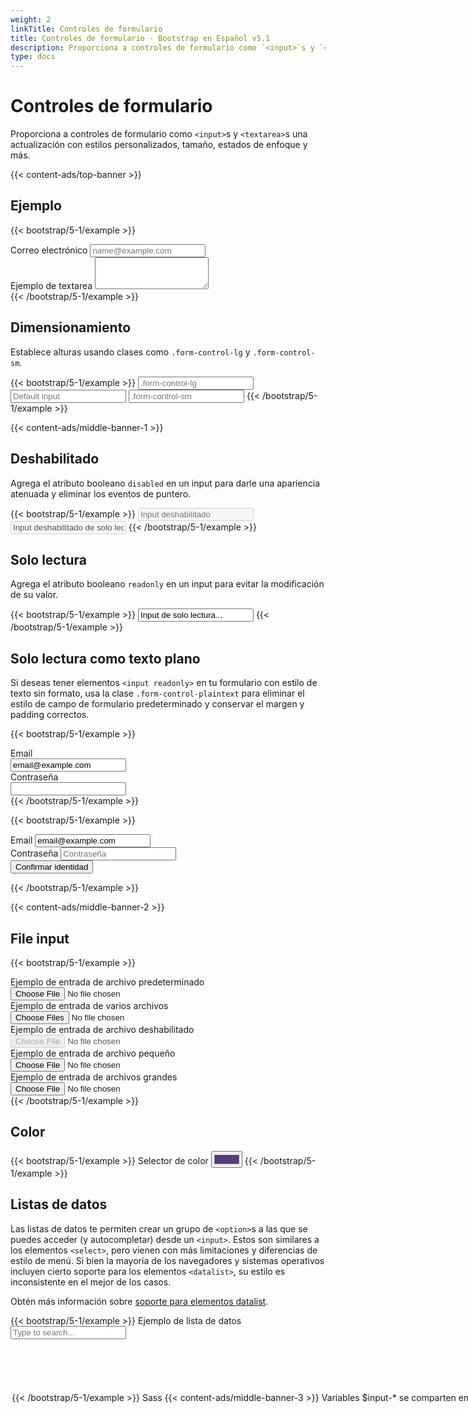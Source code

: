 ```yaml
---
weight: 2
linkTitle: Controles de formulario
title: Controles de formulario · Bootstrap en Español v5.1
description: Proporciona a controles de formulario como `<input>`s y `<textarea>`s una actualización con estilos personalizados, tamaño, estados de enfoque y más.
type: docs
---
```


# Controles de formulario

Proporciona a controles de formulario como `<input>`s y `<textarea>`s una actualización con estilos personalizados, tamaño, estados de enfoque y más.

{{< content-ads/top-banner >}}

## Ejemplo

{{< bootstrap/5-1/example >}}
<div class="mb-3">
  <label for="exampleFormControlInput1" class="form-label">Correo electrónico</label>
  <input type="email" class="form-control" id="exampleFormControlInput1" placeholder="name@example.com">
</div>
<div class="mb-3">
  <label for="exampleFormControlTextarea1" class="form-label">Ejemplo de textarea</label>
  <textarea class="form-control" id="exampleFormControlTextarea1" rows="3"></textarea>
</div>
{{< /bootstrap/5-1/example >}}

## Dimensionamiento

Establece alturas usando clases como `.form-control-lg` y `.form-control-sm`.

{{< bootstrap/5-1/example >}}
<input class="form-control form-control-lg" type="text" placeholder=".form-control-lg" aria-label=".form-control-lg example">
<input class="form-control" type="text" placeholder="Default input" aria-label="default input example">
<input class="form-control form-control-sm" type="text" placeholder=".form-control-sm" aria-label=".form-control-sm example">
{{< /bootstrap/5-1/example >}}

{{< content-ads/middle-banner-1 >}}

## Deshabilitado

Agrega el atributo booleano `disabled` en un input para darle una apariencia atenuada y eliminar los eventos de puntero.

{{< bootstrap/5-1/example >}}
<input class="form-control" type="text" placeholder="Input deshabilitado" aria-label="Ejemplo de input deshabilitado" disabled>
<input class="form-control" type="text" value="Input deshabilitado de solo lectura" aria-label="Ejemplo de input deshabilitado" disabled readonly>
{{< /bootstrap/5-1/example >}}

## Solo lectura

Agrega el atributo booleano `readonly` en un input para evitar la modificación de su valor.

{{< bootstrap/5-1/example >}}
<input class="form-control" type="text" value="Input de solo lectura..." aria-label="Ejemplo de input de solo lectura" readonly>
{{< /bootstrap/5-1/example >}}

## Solo lectura como texto plano

Si deseas tener elementos `<input readonly>` en tu formulario con estilo de texto sin formato, usa la clase `.form-control-plaintext` para eliminar el estilo de campo de formulario predeterminado y conservar el margen y padding correctos.

{{< bootstrap/5-1/example >}}
  <div class="mb-3 row">
    <label for="staticEmail" class="col-sm-2 col-form-label">Email</label>
    <div class="col-sm-10">
      <input type="text" readonly class="form-control-plaintext" id="staticEmail" value="email@example.com">
    </div>
  </div>
  <div class="mb-3 row">
    <label for="inputPassword" class="col-sm-2 col-form-label">Contraseña</label>
    <div class="col-sm-10">
      <input type="password" class="form-control" id="inputPassword">
    </div>
  </div>
{{< /bootstrap/5-1/example >}}

{{< bootstrap/5-1/example >}}
<form class="row g-3">
  <div class="col-auto">
    <label for="staticEmail2" class="visually-hidden">Email</label>
    <input type="text" readonly class="form-control-plaintext" id="staticEmail2" value="email@example.com">
  </div>
  <div class="col-auto">
    <label for="inputPassword2" class="visually-hidden">Contraseña</label>
    <input type="password" class="form-control" id="inputPassword2" placeholder="Contraseña">
  </div>
  <div class="col-auto">
    <button type="submit" class="btn btn-primary mb-3">Confirmar identidad</button>
  </div>
</form>
{{< /bootstrap/5-1/example >}}

{{< content-ads/middle-banner-2 >}}

## File input

{{< bootstrap/5-1/example >}}
<div class="mb-3">
  <label for="formFile" class="form-label">Ejemplo de entrada de archivo predeterminado</label>
  <input class="form-control" type="file" id="formFile">
</div>
<div class="mb-3">
  <label for="formFileMultiple" class="form-label">Ejemplo de entrada de varios archivos</label>
  <input class="form-control" type="file" id="formFileMultiple" multiple>
</div>
<div class="mb-3">
  <label for="formFileDisabled" class="form-label">Ejemplo de entrada de archivo deshabilitado</label>
  <input class="form-control" type="file" id="formFileDisabled" disabled>
</div>
<div class="mb-3">
  <label for="formFileSm" class="form-label">Ejemplo de entrada de archivo pequeño</label>
  <input class="form-control form-control-sm" id="formFileSm" type="file">
</div>
<div>
  <label for="formFileLg" class="form-label">Ejemplo de entrada de archivos grandes</label>
  <input class="form-control form-control-lg" id="formFileLg" type="file">
</div>
{{< /bootstrap/5-1/example >}}

## Color

{{< bootstrap/5-1/example >}}
<label for="exampleColorInput" class="form-label">Selector de color</label>
<input type="color" class="form-control form-control-color" id="exampleColorInput" value="#563d7c" title="Choose your color">
{{< /bootstrap/5-1/example >}}

## Listas de datos

Las listas de datos te permiten crear un grupo de `<option>`s a las que se puedes acceder (y autocompletar) desde un `<input>`. Estos son similares a los elementos `<select>`, pero vienen con más limitaciones y diferencias de estilo de menú. Si bien la mayoría de los navegadores y sistemas operativos incluyen cierto soporte para los elementos `<datalist>`, su estilo es inconsistente en el mejor de los casos.

Obtén más información sobre [soporte para elementos datalist](https://caniuse.com/datalist).

{{< bootstrap/5-1/example >}}
<label for="exampleDataList" class="form-label">Ejemplo de lista de datos</label>
<input class="form-control" list="datalistOptions" id="exampleDataList" placeholder="Type to search...">
<datalist id="datalistOptions">
  <option value="San Francisco">
  <option value="New York">
  <option value="Seattle">
  <option value="Los Angeles">
  <option value="Chicago">
</datalist>
{{< /bootstrap/5-1/example >}}

## Sass

{{< content-ads/middle-banner-3 >}}

### Variables

`$input-*` se comparten en la mayoría de nuestros controles de formulario (y no en los botones).

{{< bootstrap/5-1/scss-docs name="form-input-variables" file="scss/_variables.scss" >}}

`$form-label-*` y `$form-text-*` son para nuestros componentes `<label>` y `.form-text`.

{{< bootstrap/5-1/scss-docs name="form-label-variables" file="scss/_variables.scss" >}}

{{< bootstrap/5-1/scss-docs name="form-text-variables" file="scss/_variables.scss" >}}

`$form-file-*` son para la entrada de archivos.

{{< bootstrap/5-1/scss-docs name="form-file-variables" file="scss/_variables.scss" >}}

{{< content-ads/bottom-banner >}}